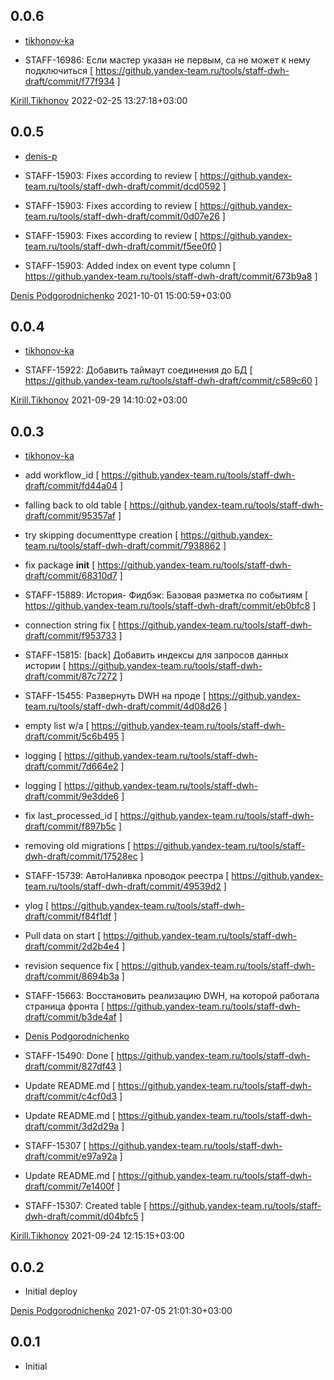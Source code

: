 0.0.6
-----

* [tikhonov-ka](http://staff/tikhonov-ka@yandex-team.ru)

 * STAFF-16986: Если мастер указан не первым, са не может к нему подключиться  [ https://github.yandex-team.ru/tools/staff-dwh-draft/commit/f77f934 ]

[Kirill.Tikhonov](http://staff/tikhonov-ka@yandex-team.ru) 2022-02-25 13:27:18+03:00

0.0.5
-----

* [denis-p](http://staff/denis-p@yandex-team.ru)

 * STAFF-15903: Fixes according to review         [ https://github.yandex-team.ru/tools/staff-dwh-draft/commit/dcd0592 ]
 * STAFF-15903: Fixes according to review         [ https://github.yandex-team.ru/tools/staff-dwh-draft/commit/0d07e26 ]
 * STAFF-15903: Fixes according to review         [ https://github.yandex-team.ru/tools/staff-dwh-draft/commit/f5ee0f0 ]
 * STAFF-15903: Added index on event type column  [ https://github.yandex-team.ru/tools/staff-dwh-draft/commit/673b9a8 ]

[Denis Podgorodnichenko](http://staff/denis-p@yandex-team.ru) 2021-10-01 15:00:59+03:00

0.0.4
-----

* [tikhonov-ka](http://staff/tikhonov-ka@yandex-team.ru)

 * STAFF-15922: Добавить таймаут соединения до БД  [ https://github.yandex-team.ru/tools/staff-dwh-draft/commit/c589c60 ]

[Kirill.Tikhonov](http://staff/tikhonov-ka@yandex-team.ru) 2021-09-29 14:10:02+03:00

0.0.3
-----

* [tikhonov-ka](http://staff/tikhonov-ka@yandex-team.ru)

 * add workflow_id                                                                [ https://github.yandex-team.ru/tools/staff-dwh-draft/commit/fd44a04 ]
 * falling back to old table                                                      [ https://github.yandex-team.ru/tools/staff-dwh-draft/commit/95357af ]
 * try skipping documenttype creation                                             [ https://github.yandex-team.ru/tools/staff-dwh-draft/commit/7938862 ]
 * fix package __init__                                                           [ https://github.yandex-team.ru/tools/staff-dwh-draft/commit/68310d7 ]
 * STAFF-15889: История- Фидбэк: Базовая разметка по событиям                     [ https://github.yandex-team.ru/tools/staff-dwh-draft/commit/eb0bfc8 ]
 * connection string fix                                                          [ https://github.yandex-team.ru/tools/staff-dwh-draft/commit/f953733 ]
 * STAFF-15815: [back] Добавить индексы для запросов данных истории               [ https://github.yandex-team.ru/tools/staff-dwh-draft/commit/87c7272 ]
 * STAFF-15455: Развернуть DWH на проде                                           [ https://github.yandex-team.ru/tools/staff-dwh-draft/commit/4d08d26 ]
 * empty list w/a                                                                 [ https://github.yandex-team.ru/tools/staff-dwh-draft/commit/5c6b495 ]
 * logging                                                                        [ https://github.yandex-team.ru/tools/staff-dwh-draft/commit/7d664e2 ]
 * logging                                                                        [ https://github.yandex-team.ru/tools/staff-dwh-draft/commit/9e3dde6 ]
 * fix last_processed_id                                                          [ https://github.yandex-team.ru/tools/staff-dwh-draft/commit/f897b5c ]
 * removing old migrations                                                        [ https://github.yandex-team.ru/tools/staff-dwh-draft/commit/17528ec ]
 * STAFF-15739: АвтоНаливка проводок реестра                                      [ https://github.yandex-team.ru/tools/staff-dwh-draft/commit/49539d2 ]
 * ylog                                                                           [ https://github.yandex-team.ru/tools/staff-dwh-draft/commit/f84f1df ]
 * Pull data on start                                                             [ https://github.yandex-team.ru/tools/staff-dwh-draft/commit/2d2b4e4 ]
 * revision sequence fix                                                          [ https://github.yandex-team.ru/tools/staff-dwh-draft/commit/8694b3a ]
 * STAFF-15663: Восстановить реализацию DWH, на которой работала страница фронта  [ https://github.yandex-team.ru/tools/staff-dwh-draft/commit/b3de4af ]

* [Denis Podgorodnichenko](http://staff/denis-p@yandex-team.ru)

 * STAFF-15490: Done           [ https://github.yandex-team.ru/tools/staff-dwh-draft/commit/827df43 ]
 * Update README.md            [ https://github.yandex-team.ru/tools/staff-dwh-draft/commit/c4cf0d3 ]
 * Update README.md            [ https://github.yandex-team.ru/tools/staff-dwh-draft/commit/3d2d29a ]
 * STAFF-15307                 [ https://github.yandex-team.ru/tools/staff-dwh-draft/commit/e97a92a ]
 * Update README.md            [ https://github.yandex-team.ru/tools/staff-dwh-draft/commit/7e1400f ]
 * STAFF-15307: Created table  [ https://github.yandex-team.ru/tools/staff-dwh-draft/commit/d04bfc5 ]

[Kirill.Tikhonov](http://staff/tikhonov-ka@yandex-team.ru) 2021-09-24 12:15:15+03:00

0.0.2
-----
* Initial deploy

[Denis Podgorodnichenko](http://staff/denis-p@yandex-team.ru) 2021-07-05 21:01:30+03:00

0.0.1
-------
* Initial
